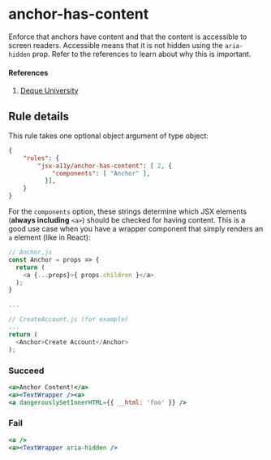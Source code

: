 # anchor-has-content

Enforce that anchors have content and that the content is accessible to screen readers. Accessible means that it is not hidden using the `aria-hidden` prop. Refer to the references to learn about why this is important.

#### References
1. [Deque University](https://dequeuniversity.com/rules/axe/1.1/link-name)

## Rule details

This rule takes one optional object argument of type object:

```json
{
    "rules": {
        "jsx-a11y/anchor-has-content": [ 2, {
            "components": [ "Anchor" ],
          }],
    }
}
```

For the `components` option, these strings determine which JSX elements (**always including** `<a>`) should be checked for having content. This is a good use case when you have a wrapper component that simply renders an `a` element (like in React):

```js
// Anchor.js
const Anchor = props => {
  return (
    <a {...props}>{ props.children }</a>
  );
}

...

// CreateAccount.js (for example)
...
return (
  <Anchor>Create Account</Anchor>
);
```


### Succeed
```jsx
<a>Anchor Content!</a>
<a><TextWrapper /><a>
<a dangerouslySetInnerHTML={{ __html: 'foo' }} />
```

### Fail
```jsx
<a />
<a><TextWrapper aria-hidden />
```
